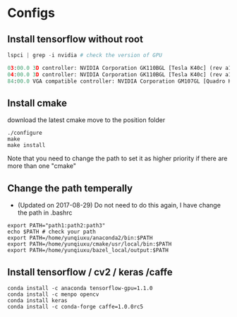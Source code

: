# Configs

## Install tensorflow without root
```python
lspci | grep -i nvidia # check the version of GPU

03:00.0 3D controller: NVIDIA Corporation GK110BGL [Tesla K40c] (rev a1)
04:00.0 3D controller: NVIDIA Corporation GK110BGL [Tesla K40c] (rev a1)
84:00.0 VGA compatible controller: NVIDIA Corporation GM107GL [Quadro K620] (rev a2)
```

## Install cmake 
download the latest cmake
move to the position folder
```shell
./configure
make
make install
```
Note that you need to change the path to set it as higher priority if there are more than one "cmake" 

## Change the path temperally
+ (Updated on 2017-08-29) Do not need to do this again, I have change the path in .bashrc
```shell
export PATH="path1:path2:path3"
echo $PATH # check your path
export PATH=/home/yunqiuxu/anaconda2/bin:$PATH
export PATH=/home/yunqiuxu/cmake/usr/local/bin:$PATH
export PATH=/home/yunqiuxu/bazel_local/output:$PATH
```
## Install tensorflow / cv2 / keras /caffe
```shell
conda install -c anaconda tensorflow-gpu=1.1.0
conda install -c menpo opencv
conda install keras
conda install -c conda-forge caffe=1.0.0rc5
```

